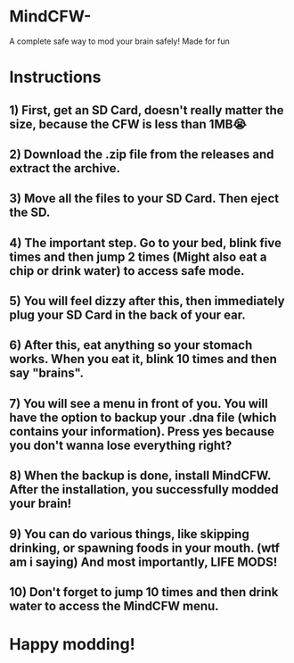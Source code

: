 # MindCFW-
A complete safe way to mod your brain safely! Made for fun


# Instructions 

## 1) First, get an SD Card, doesn't really matter the size, because the CFW is less than 1MB😭

## 2) Download the .zip file from the releases and extract the archive.

## 3) Move all the files to your SD Card. Then eject the SD.
 
## 4) The important step. Go to your bed, blink five times and then jump 2 times (Might also eat a chip or drink water) to access safe mode.

## 5) You will feel dizzy after this, then immediately plug your SD Card in the back of your ear. 

## 6) After this, eat anything so your stomach works. When you eat it, blink 10 times and then say "brains".

## 7) You will see a menu in front of you. You will have the option to backup your .dna file (which contains your information). Press yes because you don't wanna lose everything right?

## 8) When the backup is done, install MindCFW. After the installation, you successfully modded your brain!

## 9) You can do various things, like skipping drinking, or spawning foods in your mouth. (wtf am i saying) And most importantly, LIFE MODS!

## 10) Don't forget to jump 10 times and then drink water to access the MindCFW menu.

# Happy modding!
